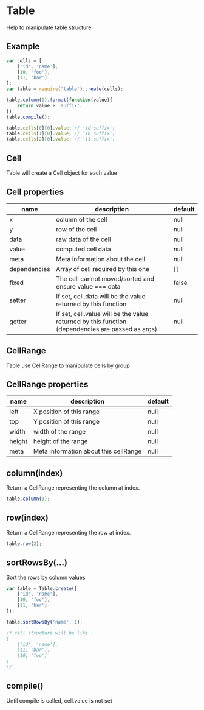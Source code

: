 # Table

Help to manipulate table structure

## Example

```javascript
var cells = [
	['id', 'name'],
	[10, 'foo'],
	[11, 'bar']
];
var table = require('table').create(cells);

table.column(0).format(function(value){
	return value + 'suffix';
});
table.compile();

table.cells[0][0].value; // 'id suffix';
table.cells[1][0].value; // '10 suffix';
table.cells[2][0].value; // '11 suffix';
```

## Cell

Table will create a Cell object for each value

## Cell properties

name | description | default
---- | ----------- | -----------------
x | column of the cell | null
y | row of the cell | null
data | raw data of the cell | null
value | computed cell data | null
meta | Meta information about the cell | null
dependencies | Array of cell required by this one | []
fixed | The cell cannot moved/sorted and ensure value === data | false
setter | If set, cell.data will be the value returned by this function | null
getter | If set, cell.value will be the value returned by this function (dependencies are passed as args) | null

## CellRange

Table use CellRange to manipulate cells by group

## CellRange properties

name | description | default
---- | ----------- | -----------------
left | X position of this range | null
top | Y position of this range | null
width | width of the range | null
height | height of the range | null
meta | Meta information about this cellRange | null

## column(index)

Return a CellRange representing the column at index.

```javascript
table.column(3);
```

## row(index)

Return a CellRange representing the row at index.

```javascript
table.row(2);
```

## sortRowsBy(...)

Sort the rows by column values

```javascript
var table = Table.create([
	['id', 'name'],
	[10, 'foo'],
	[11, 'bar']
]);

table.sortRowsBy('name', 1);

/* cell structure will be like :
[
	['id', 'name'],
	[11, 'bar'],
	[10, 'foo']	
]
*/
```

## compile()

Until compile is called, cell.value is not set
